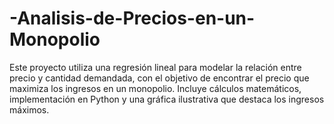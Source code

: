 # -Analisis-de-Precios-en-un-Monopolio
Este proyecto utiliza una regresión lineal para modelar la relación entre precio y cantidad demandada, con el objetivo de encontrar el precio que maximiza los ingresos en un monopolio. Incluye cálculos matemáticos, implementación en Python y una gráfica ilustrativa que destaca los ingresos máximos.

